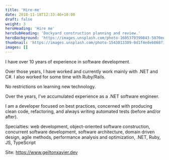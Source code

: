 ```yaml
---
title: 'Hire-me'
date: 2018-11-18T12:33:46+10:00
draft: false
weight: 3
heroHeading: 'Hire me'
heroSubHeading: 'Dockyard construction planning and review.'
heroBackground: 'https://images.unsplash.com/photo-1605379399843-5870eea9b74e?ixlib=rb-4.0.3&ixid=MnwxMjA3fDB8MHxwaG90by1wYWdlfHx8fGVufDB8fHx8&auto=format&fit=crop&w=2996&q=80'
thumbnail: 'https://images.unsplash.com/photo-1543013309-0d1f4edeb868?ixlib=rb-4.0.3&ixid=MnwxMjA3fDB8MHxzZWFyY2h8NDB8fGRldmVsb3BlciUyMHdvcmtpbmd8ZW58MHx8MHx8&auto=format&fit=crop&w=800&q=60'
images: []
---
```


I have over 10 years of experience in software development.

Over those years, I have worked and currently work mainly with .NET and C#. 
I also worked for some time with Ruby/Rails. 

No restrictions on learning new technology.

Over the years, I've accumulated experience as a .NET software engineer.

I am a developer focused on best practices, concerned with producing clean code, refactoring, and always writing automated tests (before and/or after).

Specialties: web development, object-oriented software construction, concurrent software development, software architecture, domain driven design, agile methods, performance analysis and optimization, .NET, Ruby, JS, TypeScript


Site: https://www.geiltonxavier.dev
